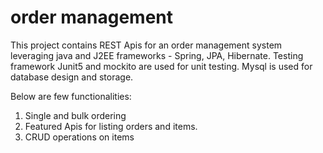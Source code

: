 # order management
This project contains REST Apis for an order management system leveraging java and J2EE frameworks - Spring, JPA, Hibernate. Testing framework Junit5 and mockito are used for unit testing.
Mysql is used for database design and storage.

Below are few functionalities:

1. Single and bulk ordering    
2. Featured Apis for listing orders and items.   
3. CRUD operations on items
